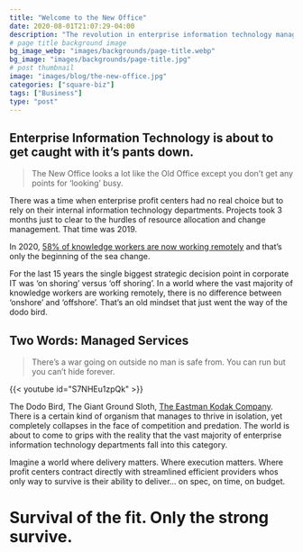 ```yaml
---
title: "Welcome to the New Office"
date: 2020-08-01T21:07:29-04:00
description: "The revolution in enterprise information technology managed services"
# page title background image
bg_image_webp: "images/backgrounds/page-title.webp"
bg_image: "images/backgrounds/page-title.jpg"
# post thumbnail
image: "images/blog/the-new-office.jpg"
categories: ["square-biz"]
tags: ["Business"]
type: "post"
---
```


## Enterprise Information Technology is about to get caught with it’s pants down.

> The New Office looks a lot like the Old Office except you don’t get any points for ‘looking’ busy.

There was a time when enterprise profit centers had no real choice but to rely on their internal information technology departments. Projects took 3 months just to clear to the hurdles of resource allocation and change management. That time was 2019.

In 2020, [58% of knowledge workers are now working remotely](https://www.forbes.com/sites/johnkoetsier/2020/03/20/58-of-american-knowledge-workers-are-now-working-remotely/#32f5529d3303) and that’s only the beginning of the sea change.

For the last 15 years the single biggest strategic decision point in corporate IT was ‘on shoring’ versus ‘off shoring’. In a world where the vast majority of knowledge workers are working remotely, there is no difference between ‘onshore’ and ‘offshore’. That’s an old mindset that just went the way of the dodo bird.

## Two Words: Managed Services

> There’s a war going on outside no man is safe from. You can run but you can’t hide forever.

{{< youtube id="S7NHEu1zpQk" >}}

The Dodo Bird, The Giant Ground Sloth, [The Eastman Kodak Company](https://www.wsj.com/articles/kodak-lands-765-million-u-s-loan-in-start-of-medical-supply-chain-fix-11595930400?mod=hp_lead_pos3). There is a certain kind of organism that manages to thrive in isolation, yet completely collapses in the face of competition and predation. The world is about to come to grips with the reality that the vast majority of enterprise information technology departments fall into this category.

Imagine a world where delivery matters. Where execution matters. Where profit centers contract directly with streamlined efficient providers whos only way to survive is their ability to deliver… on spec, on time, on budget.

# Survival of the fit. Only the strong survive.